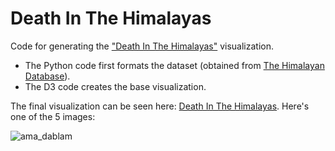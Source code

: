 # Death In The Himalayas

Code for generating the ["Death In The Himalayas"](https://www.karlahernandez.com/art-w-code/death-in-the-himalayas) visualization.

- The Python code first formats the dataset (obtained from [The Himalayan Database](himalayandatabase.com)).
- The D3 code creates the base visualization.

The final visualization can be seen here: [Death In The Himalayas](https://www.karlahernandez.com/art-w-code/death-in-the-himalayas). Here's one of the 5 images:

![ama_dablam](https://github.com/karlahrnndz/death-in-himalayas-medium/assets/12849170/b1c63afc-1c41-4acd-b162-f5977e7fcde2)
